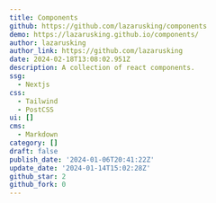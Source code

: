 ```yaml
---
title: Components
github: https://github.com/lazarusking/components
demo: https://lazarusking.github.io/components/
author: lazarusking
author_link: https://github.com/lazarusking
date: 2024-02-18T13:08:02.951Z
description: A collection of react components.
ssg:
  - Nextjs
css:
  - Tailwind
  - PostCSS
ui: []
cms:
  - Markdown
category: []
draft: false
publish_date: '2024-01-06T20:41:22Z'
update_date: '2024-01-14T15:02:28Z'
github_star: 2
github_fork: 0
---
```

